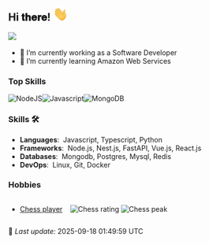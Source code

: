 <h2> Hi 𝐭𝐡𝐞𝐫𝐞! <img src="https://github.com/ABSphreak/ABSphreak/blob/master/gifs/Hi.gif" width="30"></h2>

![](https://komarev.com/ghpvc/?username=CristianPeralta&label=Profile%20Visits&color=blue&style=for-the-badge)

  - 🔭 I’m currently working as a Software Developer
  - 🌱 I’m currently learning Amazon Web Services

### Top Skills
![NodeJS](https://img.shields.io/badge/node.js-6DA55F?style=for-the-badge&logo=node.js&logoColor=white)![Javascript](https://img.shields.io/badge/JavaScript-323330?style=for-the-badge&logo=javascript&logoColor=F7DF1E)![MongoDB](https://img.shields.io/badge/MongoDB-4EA94B?style=for-the-badge&logo=mongodb&logoColor=white)

### Skills 🛠️
- **Languages**:&nbsp;      Javascript, Typescript, Python
- **Frameworks**:&nbsp;       Node.js, Nest.js, FastAPI, Vue.js, React.js
- **Databases**:&nbsp;      Mongodb, Postgres, Mysql, Redis
- **DevOps**:&nbsp;         Linux, Git, Docker

### Hobbies
<div style="display: flex; align-items: center;">
<ul>
  <li>
    <div style="display: flex; align-items: center;">
      <a href="https://www.chess.com/member/krix0s" target="_blank" rel="noopener noreferrer">Chess player</a>&nbsp;&nbsp;&nbsp;&nbsp;
      <img src="https://img.shields.io/badge/Rating-1272-5d9948?style=flat-square&logo=chess.com&logoColor=white" alt="Chess rating" />&nbsp;
      <img src="https://img.shields.io/badge/Peak-1437-5d9948?style=flat-square&logo=chess.com&logoColor=white" alt="Chess peak" />
    </div>
  </li>
</ul>
</div>


📅 *Last update:* 2025-09-18 01:49:59 UTC <!-- LAST_UPDATE -->
<!--
**CristianPeralta/CristianPeralta** is a ✨ _special_ ✨ repository because its `README.md` (this file) appears on your GitHub profile.
-->
